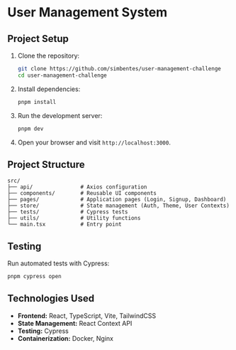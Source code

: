 # User Management System

## Project Setup

1. Clone the repository:

   ```bash
   git clone https://github.com/simbentes/user-management-challenge
   cd user-management-challenge
   ```

2. Install dependencies:

   ```bash
   pnpm install
   ```

3. Run the development server:

   ```bash
   pnpm dev
   ```

4. Open your browser and visit `http://localhost:3000`.

## Project Structure

```
src/
├── api/               # Axios configuration
├── components/        # Reusable UI components
├── pages/             # Application pages (Login, Signup, Dashboard)
├── store/             # State management (Auth, Theme, User Contexts)
├── tests/             # Cypress tests
├── utils/             # Utility functions
└── main.tsx           # Entry point
```

## Testing

Run automated tests with Cypress:

```bash
pnpm cypress open
```

## Technologies Used

- **Frontend:** React, TypeScript, Vite, TailwindCSS
- **State Management:** React Context API
- **Testing:** Cypress
- **Containerization:** Docker, Nginx
